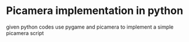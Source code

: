 # Picamera implementation in python
given python codes use pygame and picamera to implement a simple picamera script

